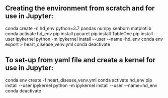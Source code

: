 ## Creating the environment from scratch and for use in Jupyter:

conda create -n hd_env python=3.7 pandas numpy seaborn matplotlib
conda activate hd_env
pip install pycaret
pip install TableOne
pip install --user ipykernel
python -m ipykernel install --user --name=hd_env
conda env export > heart_disease_venv.yml
conda deactivate

## To set-up from yaml file and create a kernel for use in Jupyter:

conda env create -f heart_disease_venv.yml
conda activate hd_env
pip install --user ipykernel
python -m ipykernel install --user --name=hd_env
conda deactivate
